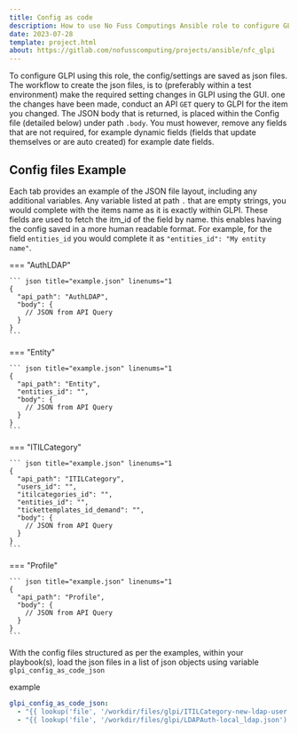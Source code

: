 ```yaml
---
title: Config as code
description: How to use No Fuss Computings Ansible role to configure GLPI from configuration as code.
date: 2023-07-28
template: project.html
about: https://gitlab.com/nofusscomputing/projects/ansible/nfc_glpi
---
```


To configure GLPI using this role, the config/settings are saved as json files. The workflow to create the json files, is to (preferably within a test environment) make the required setting changes in GLPI using the GUI. one the changes have been made, conduct an API `GET` query to GLPI for the item you changed. The JSON body that is returned, is placed within the Config file (detailed below) under path `.body`. You must however, remove any fields that are not required, for example dynamic fields (fields that update themselves or are auto created) for example date fields.



## Config files Example

Each tab provides an example of the JSON file layout, including any additional variables. Any variable listed at path `.` that are empty strings, you would complete with the items name as it is exactly within GLPI. These fields are used to fetch the itm_id of the field by name. this enables having the config saved in a more human readable format. For example, for the field `entities_id` you would complete it as `"entities_id": "My entity name"`.

=== "AuthLDAP"

    ``` json title="example.json" linenums="1
    {
      "api_path": "AuthLDAP",
      "body": {
        // JSON from API Query
      }
    }
    ```
=== "Entity"

    ``` json title="example.json" linenums="1
    {
      "api_path": "Entity",
      "entities_id": "",
      "body": {
        // JSON from API Query
      }
    }
    ```

=== "ITILCategory"

    ``` json title="example.json" linenums="1
    {
      "api_path": "ITILCategory",
      "users_id": "",
      "itilcategories_id": "",
      "entities_id": "",
      "tickettemplates_id_demand": "",
      "body": {
        // JSON from API Query
      }
    }
    ```

=== "Profile"

    ``` json title="example.json" linenums="1
    {
      "api_path": "Profile",
      "body": {
        // JSON from API Query
      }
    }
    ```

With the config files structured as per the examples, within your playbook(s), load the json files in a list of json objects using variable `glpi_config_as_code_json`

example

``` yaml title="my_vars.yaml" linenums="1
glpi_config_as_code_json:
  - "{{ lookup('file', '/workdir/files/glpi/ITILCategory-new-ldap-user.json') | from_json }}"
  - "{{ lookup('file', '/workdir/files/glpi/LDAPAuth-local_ldap.json') | from_json }}"

```

